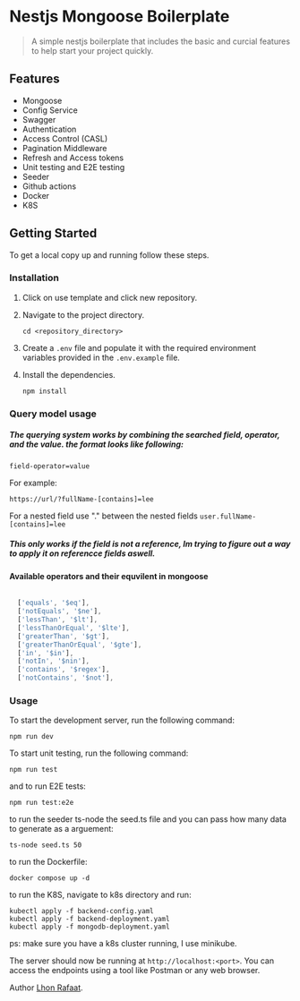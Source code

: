 # Nestjs Mongoose Boilerplate

> A simple nestjs boilerplate that includes the basic and curcial features to help start your project quickly.

## Features

- Mongoose
- Config Service
- Swagger
- Authentication
- Access Control (CASL)
- Pagination Middleware
- Refresh and Access tokens
- Unit testing and E2E testing
- Seeder
- Github actions
- Docker
- K8S

## Getting Started

To get a local copy up and running follow these steps.

### Installation

1. Click on use template and click new repository.

2. Navigate to the project directory.

   ```shell
   cd <repository_directory>
   ```

3. Create a `.env` file and populate it with the required environment variables provided in the `.env.example` file.

4. Install the dependencies.

   ```shell
   npm install
   ```

### Query model usage

##### The querying system works by combining the searched field, operator, and the value. the format looks like following:

```shell
field-operator=value
```

For example:

```shell
https://url/?fullName-[contains]=lee
```

For a nested field use "." between the nested fields `user.fullName-[contains]=lee`

##### This only works if the field is not a reference, Im trying to figure out a way to apply it on referencce fields aswell.

#### Available operators and their equvilent in mongoose

```javascript

  ['equals', '$eq'],
  ['notEquals', '$ne'],
  ['lessThan', '$lt'],
  ['lessThanOrEqual', '$lte'],
  ['greaterThan', '$gt'],
  ['greaterThanOrEqual', '$gte'],
  ['in', '$in'],
  ['notIn', '$nin'],
  ['contains', '$regex'],
  ['notContains', '$not'],
```

### Usage

To start the development server, run the following command:

```shell
npm run dev
```

To start unit testing, run the following command:

```shell
npm run test
```

and to run E2E tests:

```shell
npm run test:e2e
```

to run the seeder ts-node the seed.ts file and you can pass how many data to generate as a arguement:

```shell
ts-node seed.ts 50
```

to run the Dockerfile:

```shell
docker compose up -d
```

to run the K8S, navigate to k8s directory and run:

```shell
kubectl apply -f backend-config.yaml
kubectl apply -f backend-deployment.yaml
kubectl apply -f mongodb-deployment.yaml
```

ps: make sure you have a k8s cluster running, I use minikube.

The server should now be running at `http://localhost:<port>`. You can access the endpoints using a tool like Postman or any web browser.

Author [Lhon Rafaat](https://github.com/LhonRafaat).
